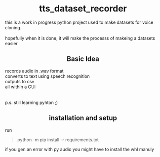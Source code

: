 
<h1 align="center">
tts_dataset_recorder
</h1>
this is a work in progress python project used to make datasets for voice cloning. <br><br>
hopefully when it is done, it will make the processs of makeing a datasets easier


<h2 align="center">
Basic Idea
</h2>  

records audio in .wav format <br>
converts to text using speech recognition <br>
outputs to csv<br>
all within a GUI <br>
<br>
<br>
p.s.  still learning pyhton ;)


<h2 align = "center" >
installation and setup
</h2>

run 

> python -m pip install -r requirements.txt


if you gen an error with py audio you might have to install the whl manuly 
